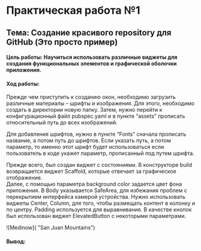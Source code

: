 # Практическая работа №1
## Тема: Создание красивого repository для GitHub (Это просто пример)

#### Цель работы: Научиться использовать различные виджеты для создания функциональных элементов и графической оболочки приложения.

#### Ход работы: 
Прежде чем приступить к созданию окон, необходимо загрузить различные материалы – шрифты и изображения. Для этого, необходимо создать в директории новую папку. 
Затем, нужно перейти к конфигурационный файл pubspec.yaml и в пункте “assets” прописать относительный путь до всех изображений. 

Для добавления шрифтов, нужно в пункте “Fonts” сначала прописать название, а потом путь до шрифтов. Если указать путь, а потом параметр, то именно этот шрифт будет использоваться если пользователь в коде укажет параметр, прописанный под путем шрифта. 

Прежде всего, был создан виджет с состояниями. В конструкторе build возвращается виджет Scaffold, которые отвечает за графическое отображение.  
Далее, с помощью параметра background color задается цвет фона приложения. В Body указывается SafeArea, для избежания проблем с перекрытием интерфейса камерой устройства. Нужно использовать виджеты Center, Column, для того, чтобы размещать контент в колонку и по центру. Padding используется для выравнивания. В качестве кнопок был использован виджет ElevatedButton с некоторыми параметрами. 


![Medinow]( "San Juan Mountains")

#### Вывод:
